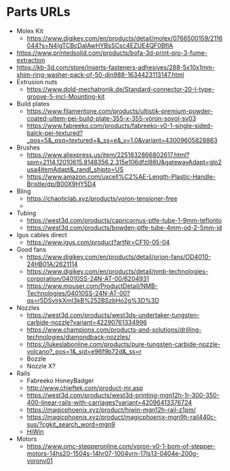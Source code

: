 # Parts URLs
- Molex Kit
    - https://www.digikey.com/en/products/detail/molex/0766500159/2116044?s=N4IgTCBcDaIAwHYBsSCsc4EZUE4QF0BfIA
- https://www.printedsolid.com/products/bofa-3d-print-pro-3-fume-extraction
- https://kb-3d.com/store/inserts-fasteners-adhesives/288-5x10x1mm-shim-ring-washer-pack-of-50-din988-1634423113147.html
- Extrusion nuts
    - https://www.dold-mechatronik.de/Standard-connector-20-I-type-groove-5-incl-Mounting-kit
- Build plates
    - https://www.filamentone.com/products/ultistik-premium-powder-coated-ultem-pei-build-plate-355-x-355-voron-sovol-sv03
    - https://www.fabreeko.com/products/fabreeko-v0-1-single-sided-balck-pei-textured?_pos=5&_psq=textured+&_ss=e&_v=1.0&variant=43009605828863
- Brushes
    - https://www.aliexpress.us/item/2251832866802617.html?spm=2114.12010615.8148356.2.315e106dfzI86U&gatewayAdapt=glo2usa4itemAdapt&_randl_shipto=US
    - https://www.amazon.com/uxcell%C2%AE-Length-Plastic-Handle-Bristle/dp/B00X9HY5D4
- Bling
    - https://chaoticlab.xyz/products/voron-tensioner-free
    - 
- Tubing
    - https://west3d.com/products/capricornus-ptfe-tube-1-9mm-teflonto
    - https://west3d.com/products/bowden-ptfe-tube-4mm-od-2-5mm-id
- Igus cables direct
    - https://www.igus.com/product?artNr=CF10-05-04
- Good fans
    - https://www.digikey.com/en/products/detail/orion-fans/OD4010-24HB01A/2621114
    - https://www.digikey.com/en/products/detail/nmb-technologies-corporation/04010SS-24N-AT-00/6204931
    - https://www.mouser.com/ProductDetail/NMB-Technologies/04010SS-24N-AT-00?qs=r5DSvlrkXmI3kB%252BSzbHo2g%3D%3D
- Nozzles
    - https://west3d.com/products/west3ds-undertaker-tungsten-carbide-nozzle?variant=42290761334996
    - https://www.championx.com/products-and-solutions/drilling-technologies/diamondback-nozzles/
    - https://lukeslabonline.com/products/pure-tungsten-carbide-nozzle-volcano?_pos=1&_sid=e96f9b72d&_ss=r
    - Bozzle 
    - Nozzle X?
- Rails
    - Fabreeko HoneyBadger
    - http://www.chieftek.com/product-mr.asp
    - https://west3d.com/products/west3d-printing-mgn12h-1r-300-350-400-linear-rails-with-carriages?variant=42096413376724
    - https://magicphoenix.xyz/product/hiwin-mgn12h-rail-z1pm/
    - https://magicphoenix.xyz/product/magicphoenix-mgn9h-rail440c-sus/?cgkit_search_word=mgn9
    - [HiWin](https://www.aliexpress.us/item/3256804644561680.html?spm=a2g0o.detail.0.0.10413a0dEpkCL3&gps-id=pcDetailBottomMoreThisSeller&scm=1007.13339.291025.0&scm_id=1007.13339.291025.0&scm-url=1007.13339.291025.0&pvid=0a6664a0-63c5-48a0-9299-b191563f229f&_t=gps-id%3ApcDetailBottomMoreThisSeller%2Cscm-url%3A1007.13339.291025.0%2Cpvid%3A0a6664a0-63c5-48a0-9299-b191563f229f%2Ctpp_buckets%3A668%232846%238112%231997&pdp_ext_f=%7B%22sku_id%22%3A%2212000030650257808%22%2C%22sceneId%22%3A%223339%22%7D&pdp_npi=2%40dis%21USD%2145.0%2145.0%21%21%21%21%21%402103222416753505011107272ed26c%2112000030650257808%21rec&gatewayAdapt=glo2usa&_randl_shipto=US)
- Motors
    - https://www.omc-stepperonline.com/voron-v0-1-bom-of-stepper-motors-14hs20-1504s-14hr07-1004vrn-17ls13-0404e-200g-voronv01
